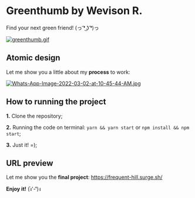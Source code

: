 # Greenthumb by Wevison R.
Find your next green friend! (っ ͡❛ ͜ʖ ͡❛)っ

[![greenthumb.gif](https://i.postimg.cc/T1RcyWxw/greenthumb.gif)](https://postimg.cc/ftrdpyJn)
## Atomic design

Let me show you a little about my __process__ to work:

[![Whats-App-Image-2022-03-02-at-10-45-44-AM.jpg](https://i.postimg.cc/h47yNVyL/Whats-App-Image-2022-03-02-at-10-45-44-AM.jpg)](https://postimg.cc/G9dxyT1t)

## How to running the project

__1.__ Clone the repository;  

__2.__ Running the code on terminal: `yarn && yarn start` or `npm install && npm start`;  

__3.__ Just it! =);  

## URL preview

Let me show you the **final project**: https://frequent-hill.surge.sh/

__Enjoy it!__ (ง︡'-'︠)ง
